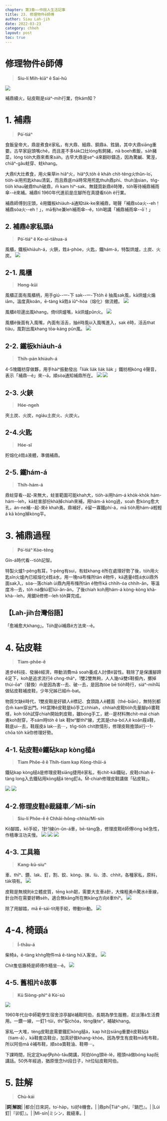 ```yaml
---
chapter: 第3章——作田人生活記事
title: 23. 修理物件ê師傅
author: Siau Lah-jih
date: 2022-03-23
category: chheh
layout: post
toc: true
---
```


# 修理物件ê師傅
> **Siu-lí Mi̍h-kiāⁿ ê Sai-hū**

![](../too5/17/17-21-9補皮鞋.jpg)

補鼎續火，砧皮鞋是siáⁿ-mih行業，你kám知？

# 1. 補鼎 
> **Pó͘-tiáⁿ**

食飯皇帝大，鼎是煮食ê家私，有大鼎、細鼎、銅鼎á、鉎鍋，其中大鼎siāng重要。古早家庭頭嘴chē，而且差不多ta̍k口灶lóng有飼豬，nā boeh煮飯，sa̍h豬菜，lóng tio̍h大鼎來煮來sa̍h。古早大鼎是seⁿ-á來翻砂鑄造，因為驚鹹、驚溼，chiâⁿ-gâu蛀穿、蛀khang。

大鼎tī大灶煮食，用火柴草in hiâⁿ火，hiâⁿ久to̍h ē kha̍h chi̍t-têng火thûn-lo͘，tio̍h-ài用煎匙khau清氣，而且鼎底mā時常用煎匙thuh鼎phí、thuh油sian，tn̄g-tio̍h khau破鼎thuh破鼎，m̄ kam hìⁿ-sak、無錢買新鼎ê時陣，to̍h等待補鼎補雨傘--ê來補。補鼎tī 1960年代進前是庄腳所在真捷看tio̍h ê行業。

補鼎師傅到庄頭，ē用鐵板khia̍uh-á通知ta̍k-ke來補鼎，喝聲「補鼎sòa火--eh！補鼎sòa火--eh！」，mā有he兼leh補雨傘--ê，to̍h喝講「補鼎補雨傘--ō͘！」

## 2. 補鼎ê家私頭á
> **Pó͘-tiáⁿ ê Ke-si-tâhua-á**

風櫃，鐵板khia̍uh-á，火鋏，鉎á-phòe，火匙，鐵hám-á，特製烘爐，土炭、火炭。
![](../too5/17/17-15-1補鼎.jpg)

## 2-1. 風櫃
> **Hong-kūi**

風櫃正面有風櫃柄，用手giú--一-下 sak--一-下to̍h ē 抽風sak風，kā烘爐火煽iām，溫度真koân，ē-tàng kā鉎á iûⁿ-hòa（熔化）做流體。
![](../too5/17/17-15-2補鼎.jpg)

風櫃ê坦邊出風khang，倚tī烘爐嘴，kā烘爐pûn火。
![](../too5/17/17-15-3補鼎.jpg)

風櫃ê後面有入風嘴，內面有活舌，抽ê時風ùi入風嘴進入，sak ê時，活舌that tiâu，風對出風khang tōa-káng pûn風。
![](../too5/17/17-15-4補鼎.jpg)

## 2-2. 鐵板khia̍uh-á
> **Thih-pán khia̍uh-á**

4-5塊鐵枋穿做夥，用手hàiⁿ振動發出「lia̍k lia̍k lia̍k lia̍k 」鐵枋相kòng ê聲音，表示「補鼎--ê」來--ā，順sòa通知補鼎所在。
![](../too5/17/17-15-6補鼎.jpg)
![](../too5/17/17-15-5補鼎.jpg)

## 2-3. 火鋏
> **Hóe-ngeh**

夾土炭、火炭，ngiáu土炭火、火炭火。

## 2-4.火匙
> **Hóe-sî**

貯熔化ê鉎á液體，準備補鼎。

## 2-5. 鐵hám-á
> **Thih-hám-á**

鼎蛀穿看--起-來無大，蛀害範圍可能khah大，tio̍h-ài用hám-á kho̍k-kho̍k hám-hám--leh，kā蛀害部份khà掉chiah來補，用hám-á kòng過，soah 愈kòng愈大孔，án-ne補--起-來ē khah勇。鼎補好，ē留一寡鐵phí-á，mā tio̍h用hám-á輕輕á kā kòng掉kòng平。

# 3. 補鼎過程
> **Pó͘-tiáⁿ Kòe-têng**

Gín-á時代看--tio̍h記智。

特製火爐1-pêng有耳，1-pêng有sui，有蛀khang ê所在處理好勢了後，to̍h用火匙sîn火爐內已經熔化ê鉎á水，用一塊ná布條所tān ê物件，kā適量ê鉎á水ùi鼎外面sak入，sòa--落chiah ùi鼎內用布條所tān ê物件kā chhi̍h-óa chhi̍h-ân，等溫度冷--去，to̍h ná像lúi釘lúi-ân-ân，了後chiah koh用hám-á kòng-kòng khà-khà--leh，用鋸lē修修--leh to̍h算完成。

## 【Lah-jih台灣俗語】
「愈補愈大khang」。To̍h是ùi補鼎ê方法來--ê。


# 4. 砧皮鞋 
> **Tiam-phôe-ê**

進步ê科技、發展ê經濟，帶動消費mā soah養成人討債ê習性。鞋除了是保護腳蹄ê足下，koh是追求流行ê chng-thāⁿ，1雙2雙無夠，人人幾nā雙tī鞋櫥內，擲掉thùi-ōaⁿ（替換）m̄是因為害--去、破--去，是因為tòe bē tio̍h時行，siáⁿ-mih叫做砧皮鞋補皮鞋，少年兄姊已經m̄-bat。

物質欠缺ê時代，1雙皮鞋是好額人ê標記、食頭路人ê體面（thé-biān），無特別都合m̄ kam穿出門。Hit當陣ê皮鞋是kō͘手工chhiah，chhiah皮鞋tio̍h先量腳pô͘畫鞋樣，koh tio̍h試穿chiah開始刺皮鞋，雖bóng手工，總--是材料無chit-mái chiah勇koh耐穿，不sám時to̍h ē lak 鞋teⁿ斷thīⁿ線，尤其是cha-bó͘人ê koân屐á鞋，鞋底ui--去，鞋屐皮á lak--去⋯，tn̄g-tio̍h chit款情形，修理皮鞋擔頭á行--1-chōa to̍h kā你修理好勢。

## 4-1. 砧皮鞋ê鐵砧kap kòng槌á
> **Tiam Phôe-ê ê Thih-tiam kap Kòng-thûi-á**

鐵砧kap kòng槌á是修理皮鞋siāng捷用ê家私，有chit-kâi鐵砧，皮鞋chiah ē-tàng long入去鐵砧用kòng槌á tèng釘á。M̄-chiah修理皮鞋講做「砧皮鞋」。

![](../too5/17/17-21-1砧皮鞋.jpg)
![](../too5/17/17-21-1a砧皮鞋鐵砧.jpg)

## 4-2.修理皮鞋ê裁縫車／Mi-sín
> **Siu-lí Phôe-ê ê Chhâi-hông-chhia/Mi-sín**

Kō͘腳踏，kō͘手絞，1針1線ûn-ûn-á車，bē-tàng急，修理皮鞋ê師傅lóng bē急性，作穡專注功夫慢。
![](../too5/17/17-21-2砧皮鞋.jpg)
![](../too5/17/17-21-3皮鞋.jpg)
![](../too5/17/17-21-3a.裁縫車.jpg)

## 4-3. 工具箱
> **Kang-kū-siuⁿ**

車、thīⁿ、鑽、lak、釘，割、鉸、kòng、抹、lù、漆、chhit，各種家私，原料，ta̍k項有。
![](../too5/17/17-21-4皮鞋.jpg)


皮鞋是無規則ê立體皮質，tēng koh韌，需要大支車á針，大條粗勇m̄驚水ê車線，針台所在需要好轉se̍h，適合無kāng所在無kāng方向ê車thīⁿ。
![](../too5/17/17-21-5裁縫車.jpg)

除了用腳踏，mā ē-sái-tit用手絞，帶動tín動。
![](../too5/17/17-21-6皮鞋.jpg)

# 4-4. 椅頭á
> **Í-thâu-á**

柴椅á，ē-tàng khǹg物件mā ē-tàng hō͘人客坐。
![](../too5/17/17-21-7皮鞋.jpg)

Chit隻低籐椅是師傅作穡坐--ê。
![](../too5/17/17-21-8砧皮鞋.jpg)

## 4-5. 舊相片ê故事
> **Kū Siòng-phìⁿ ê Kò͘-sū**

![](../too5/17/17-21-9補皮鞋.jpg)

1960年代台中師範學生宿舍涼亭腳ê補鞋阿伯，長期為學生服務，趁淡薄á生活費用。一鑽一線，一釘1-tûi，thīⁿ裂chōa，tèng後teⁿ，補破khang。

家私一大堆，tèng皮鞋底需要鐵釘kòng槌á，kap hit台siāng重要ê皮鞋砧á（tiam-á），kā鞋套店鞋台，加真好做khang-khòe。因為學生有皮鞋mā有布鞋，所以阿伯mā ē補布鞋，順sòa賣鞋油、鞋帶⋯。

下課時間，阮定定kap伊phò-tāu開講，阿伯lóng頭lê-lê，穡頭ná做bóng kap阮講話。50外年經過，猶原懷念hit段日子，hit位砧皮鞋阿伯。

# 5. 註解
> **Chù-kái**

|**詞**|**解說**|
|都合|日來詞，to͘-ha̍p，tú好ê機會。|
|鼎phí|Tiáⁿ-phí，『鍋巴』。|
|Lúi釘|『卯釘』。|
|Mi-sín|ミシン，裁縫車。|
